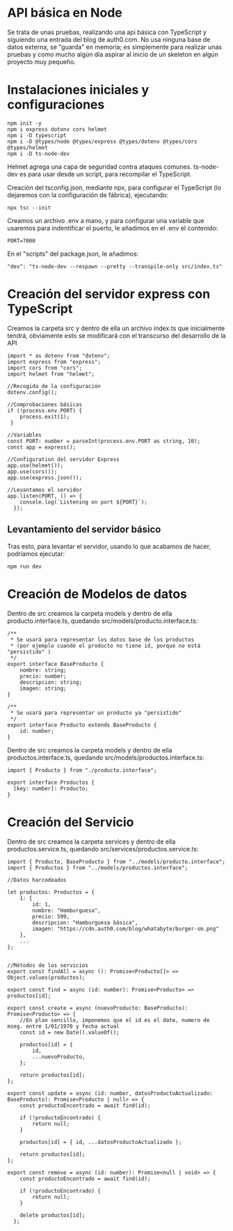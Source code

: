 API básica en Node
===
Se trata de unas pruebas, realizando una api básica con TypeScript y siguiendo una entrada del blog de auth0.com. No usa ninguna base de datos externa, se "guarda" en memoria; es simplemente para realizar unas pruebas y como mucho algún día aspirar al inicio de un skeleton en algún proyecto muy pequeño.

Instalaciones iniciales y configuraciones
===

```
npm init -y
npm i express dotenv cors helmet
npm i -D typescript
npm i -D @types/node @types/express @types/dotenv @types/cors @types/helmet
npm i -D ts-node-dev
```

Helmet agrega una capa de seguridad contra ataques comunes.
ts-node-dev es para usar desde un script, para recompilar el TypeScript.


Creación del tsconfig.json, mediante npx, para configurar el TypeScript (lo dejaremos con la configuración de fábrica), ejecutando:
```
npx tsc --init
```

Creamos un archivo .env a mano, y para configurar una variable que usaremos para indentificar el puerto, le añadimos en el .env el contenido:
```
PORT=7000
```

En el "scripts" del package.json, le añadimos:
```
"dev": "ts-node-dev --respawn --pretty --transpile-only src/index.ts"
```

Creación del servidor express con TypeScript
===

Creamos la carpeta src y dentro de ella un archivo index.ts que inicialmente tendrá, obviamente esto se modificará con el transcurso del desarrollo de la API
```
import * as dotenv from "dotenv";
import express from "express";
import cors from "cors";
import helmet from "helmet";

//Recogida de la configuración
dotenv.config();

//Comprobaciones básicas
if (!process.env.PORT) {
    process.exit(1);
 }

//Variables
const PORT: number = parseInt(process.env.PORT as string, 10); 
const app = express();

//Configuration del servidor Express
app.use(helmet());
app.use(cors());
app.use(express.json());

//Levantamos el servidor
app.listen(PORT, () => {
    console.log(`Listening on port ${PORT}`);
  });
```

Levantamiento del servidor básico
---

Tras esto, para levantar el servidor, usando lo que acabamos de hacer, podríamos ejecutar:
``` 
npm run dev
``` 

Creación de Modelos de datos
====
Dentro de src creamos la carpeta models y dentro de ella producto.interface.ts, quedando src/models/producto.interface.ts:
```
/**
 * Se usará para representar los datos base de los productos 
 * (por ejemplo cuando el producto no tiene id, porque no está "persistido" )
 */
export interface BaseProducto {
    nombre: string;
    precio: number;
    descripcion: string;
    imagen: string;
}

/**
 * Se usará para representar un producto ya "persistido"
 */
export interface Producto extends BaseProducto {
    id: number;
}
```

Dentro de src creamos la carpeta models y dentro de ella productos.interface.ts, quedando src/models/productos.interface.ts:
```
import { Producto } from "./producto.interface";

export interface Productos {
  [key: number]: Producto;
}
```



Creación del Servicio
====
Dentro de src creamos la carpeta services y dentro de ella productos.service.ts, quedando src/services/productos.service.ts:
```
import { Producto, BaseProducto } from "../models/producto.interface";
import { Productos } from "../models/productos.interface";

//Datos harcodeados

let productos: Productos = {
    1: {
        id: 1,
        nombre: "Hamburguesa",
        precio: 599,
        descripcion: "Hamburguesa básica",
        imagen: "https://cdn.auth0.com/blog/whatabyte/burger-sm.png"
    },
    ...
};


//Métodos de los servicios
export const findAll = async (): Promise<Producto[]> => Object.values(productos);

export const find = async (id: number): Promise<Producto> => productos[id];

export const create = async (nuevoProducto: BaseProducto): Promise<Producto> => {
    //En plan sencillo, imponemos que el id es el date, numero de mseg. entre 1/01/1970 y fecha actual
    const id = new Date().valueOf();

    productos[id] = {
        id,
        ...nuevoProducto,
    };

    return productos[id];
};

export const update = async (id: number, datosProductoActualizado: BaseProducto): Promise<Producto | null> => {
    const productoEncontrado = await find(id);

    if (!productoEncontrado) {
        return null;
    }

    productos[id] = { id, ...datosProductoActualizado };

    return productos[id];
};

export const remove = async (id: number): Promise<null | void> => {
    const productoEncontrado = await find(id);

    if (!productoEncontrado) {
        return null;
    }
  
    delete productos[id];
  };
```


